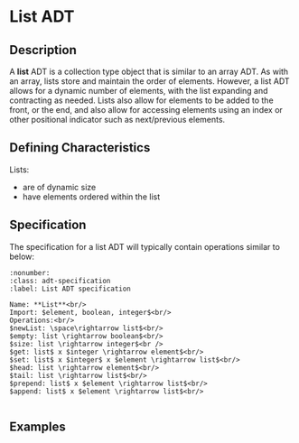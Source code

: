 # List ADT

## Description
A **list** ADT is a collection type object that is similar to an array ADT. As with an array, lists store and maintain the order of elements. However, a list ADT allows for a dynamic number of elements, with the list expanding and contracting as needed. Lists also allow for elements to be added to the front, or the end, and also allow for accessing elements using an index or other positional indicator such as next/previous elements.

## Defining Characteristics
Lists:
- are of dynamic size
- have elements ordered within the list

## Specification

The specification for a list ADT will typically contain operations similar to below:

```{prf:definition}
:nonumber:
:class: adt-specification
:label: List ADT specification

Name: **List**<br/>
Import: $element, boolean, integer$<br/>
Operations:<br/>
$newList: \space\rightarrow list$<br/>
$empty: list \rightarrow boolean$<br/>
$size: list \rightarrow integer$<br />
$get: list$ x $integer \rightarrow element$<br/>
$set: list$ x $integer$ x $element \rightarrow list$<br/>
$head: list \rightarrow element$<br/>
$tail: list \rightarrow list$<br/>
$prepend: list$ x $element \rightarrow list$<br/>
$append: list$ x $element \rightarrow list$<br/>


```



## Examples
